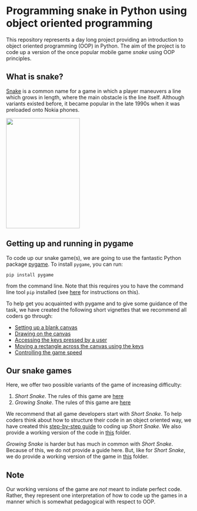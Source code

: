 # Programming snake in Python using object oriented programming

This repository represents a day long project providing an introduction to object oriented programming (OOP) in Python. The aim of the project is to code up a version of the once popular mobile game *snake* using OOP principles.

## What is snake?
[Snake](https://en.wikipedia.org/wiki/Snake_(video_game_genre)) is a common name for a game in which a player maneuvers a line which grows in length, where the main obstacle is the line itself. Although variants existed before, it became popular in the late 1990s when it was preloaded onto Nokia phones.

<img src="https://www.silicon.co.uk/wp-content/uploads/2012/08/snakenokia3310.jpg" width="200" height="300" />

## Getting up and running in pygame
To code up our snake game(s), we are going to use the fantastic Python package [pygame](https://www.pygame.org/news). To install `pygame`, you can run:

`pip install pygame`

from the command line. Note that this requires you to have the command line tool `pip` installed (see [here](https://pip.pypa.io/en/stable/installing/) for instructions on this).

To help get you acquainted with pygame and to give some guidance of the task, we have created the following short vignettes that we recommend all coders go through:

- [Setting up a blank canvas](./steps/blank_screen.md)
- [Drawing on the canvas](./steps/drawing.md)
- [Accessing the keys pressed by a user](./steps/keys.md)
- [Moving a rectangle across the canvas using the keys](./steps/moving.md)
- [Controlling the game speed](./steps/speed.md)

## Our snake games
Here, we offer two possible variants of the game of increasing difficulty:

1. *Short Snake*. The rules of this game are [here](./rules/short_snake.md)
2. *Growing Snake*. The rules of this game are [here](./rules/growing_snake.md)

We recommend that all game developers start with *Short Snake*. To help coders think about how to structure their code in an object oriented way, we have created this [step-by-step guide](./steps/coding_up_short_snake.md) to coding up *Short Snake*. We also provide a working version of the code in [this](./short_snake/) folder.

*Growing Snake* is harder but has much in common with *Short Snake*. Because of this, we do not provide a guide here. But, like for *Short Snake*, we do provide a working version of the game in [this](./growing_snake/) folder.

## Note
Our working versions of the game are _not_ meant to indiate perfect code. Rather, they represent one interpretation of how to code up the games in a manner which is somewhat pedagogical with respect to OOP.

